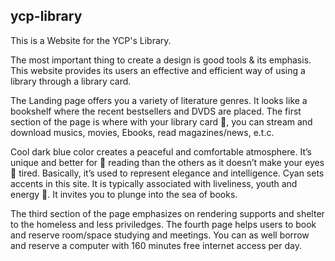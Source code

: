 ## ycp-library

This is a Website for the YCP's Library.

The most important thing to create a design is good tools & its emphasis. This website provides its users
an effective and efficient way of using a library through a library card.

The Landing page offers you a variety of literature genres. It looks like a bookshelf where the recent
bestsellers and DVDS are placed.
The first section of the page is where with your library card 🎴, you can stream and download musics, movies, Ebooks,
read magazines/news, e.t.c.

Cool dark blue color creates a peaceful and comfortable atmosphere. It’s unique and better for 📖 reading
than the others as it doesn’t make your eyes 👀 tired. Basically, it’s used to represent elegance and
intelligence. Cyan sets accents in this site. It is typically associated with liveliness, youth and energy 💪. It
invites you to plunge into the sea of books.

The third section of the page emphasizes on rendering supports and shelter to the homeless and less priviledges.
The fourth page helps users to book and reserve room/space studying and meetings. You can as well
borrow and reserve a computer with 160 minutes free internet access per day.
